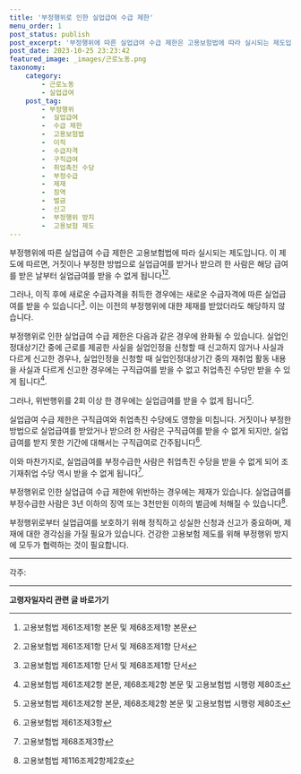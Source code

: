 ```yaml
---
title: '부정행위로 인한 실업급여 수급 제한'
menu_order: 1
post_status: publish
post_excerpt: '부정행위에 따른 실업급여 수급 제한은 고용보험법에 따라 실시되는 제도입니다. 이 제도에 따르면, 거짓이나 부정한 방법으로 실업급여를 받거나 받으려 한 사람은 해당 급여를 받은 날부터 실업급여를 받을 수 없게 됩니다  1   2 .'
post_date: 2023-10-25 23:23:42
featured_image: _images/근로노동.png
taxonomy:
    category:
        - 근로노동
        - 실업급여
    post_tag:
        - 부정행위
        -  실업급여
        -  수급 제한
        -  고용보험법
        -  이직
        -  수급자격
        -  구직급여
        -  취업촉진 수당
        -  부정수급
        -  제재
        -  징역
        -  벌금
        -  신고
        -  부정행위 방지
        -  고용보험 제도
---
```



부정행위에 따른 실업급여 수급 제한은 고용보험법에 따라 실시되는 제도입니다. 이 제도에 따르면, 거짓이나 부정한 방법으로 실업급여를 받거나 받으려 한 사람은 해당 급여를 받은 날부터 실업급여를 받을 수 없게 됩니다[^1][^2].

그러나, 이직 후에 새로운 수급자격을 취득한 경우에는 새로운 수급자격에 따른 실업급여를 받을 수 있습니다[^2]. 이는 이전의 부정행위에 대한 제재를 받았더라도 해당하지 않습니다.

부정행위로 인한 실업급여 수급 제한은 다음과 같은 경우에 완화될 수 있습니다. 실업인정대상기간 중에 근로를 제공한 사실을 실업인정을 신청할 때 신고하지 않거나 사실과 다르게 신고한 경우나, 실업인정을 신청할 때 실업인정대상기간 중의 재취업 활동 내용을 사실과 다르게 신고한 경우에는 구직급여를 받을 수 없고 취업촉진 수당만 받을 수 있게 됩니다[^3].

그러나, 위반행위를 2회 이상 한 경우에는 실업급여를 받을 수 없게 됩니다[^3].

실업급여 수급 제한은 구직급여와 취업촉진 수당에도 영향을 미칩니다. 거짓이나 부정한 방법으로 실업급여를 받았거나 받으려 한 사람은 구직급여를 받을 수 없게 되지만, 실업급여를 받지 못한 기간에 대해서는 구직급여로 간주됩니다[^4].

이와 마찬가지로, 실업급여를 부정수급한 사람은 취업촉진 수당을 받을 수 없게 되어 조기재취업 수당 역시 받을 수 없게 됩니다[^5].

부정행위로 인한 실업급여 수급 제한에 위반하는 경우에는 제재가 있습니다. 실업급여를 부정수급한 사람은 3년 이하의 징역 또는 3천만원 이하의 벌금에 처해질 수 있습니다[^6].

부정행위로부터 실업급여를 보호하기 위해 정직하고 성실한 신청과 신고가 중요하며, 제재에 대한 경각심을 가질 필요가 있습니다. 건강한 고용보험 제도를 위해 부정행위 방지에 모두가 협력하는 것이 필요합니다.

---
각주:
[^1]: 고용보험법 제61조제1항 본문 및 제68조제1항 본문
[^2]: 고용보험법 제61조제1항 단서 및 제68조제1항 단서
[^3]: 고용보험법 제61조제2항 본문, 제68조제2항 본문 및 고용보험법 시행령 제80조
[^4]: 고용보험법 제61조제3항
[^5]: 고용보험법 제68조제3항
[^6]: 고용보험법 제116조제2항제2호

[고용보험법]: http://www.law.go.kr/main.html
[고용보험법 시행령]: http://www.law.go.kr/main.html
<!-- wp:separator -->
<hr class="wp-block-separator has-alpha-channel-opacity"/>
<!-- /wp:separator -->

<!-- wp:group {"backgroundColor":"base","layout":{"type":"constrained"}} -->
<div class="wp-block-group has-base-background-color has-background"><!-- wp:paragraph {"align":"center","fontSize":"medium"} -->
<p class="has-text-align-center has-large-font-size"><strong>고령자일자리 관련 글 바로가기</strong></p>
<!-- /wp:paragraph -->


<!-- wp:latest-posts
{"categories":[{"id":10558,"count":19,"description":"","link":"https://uknowlaw.com/category/%ea%b3%a0%eb%a0%b9%ec%9e%90%ec%9d%bc%ec%9e%90%eb%a6%ac/","name":"고령자일자리","slug":"고령자일자리","taxonomy":"category","parent":0,"meta":[],"_links":{"self":[{"href":"https://uknowlaw.com/wp-json/wp/v2/categories/10558"}],"collection":[{"href":"https://uknowlaw.com/wp-json/wp/v2/categories"}],"about":[{"href":"https://uknowlaw.com/wp-json/wp/v2/taxonomies/category"}],"wp:post_type":[{"href":"https://uknowlaw.com/wp-json/wp/v2/posts?categories=10558"}],"curies":[{"name":"wp","href":"https://api.w.org/{rel}","templated":true}]}}],"postsToShow":100,"excerptLength":28,"postLayout":"grid","columns":2,"featuredImageAlign":"left","featuredImageSizeSlug":"large","fontSize":18px} /--></div>
<!-- /wp:group -->